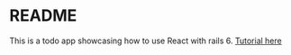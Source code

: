 # README
This is a todo app showcasing how to use React with rails 6. [Tutorial here](https://dev.to/nkemjiks/using-react-to-manage-your-views-in-rails-6-todo-app-3e80)
